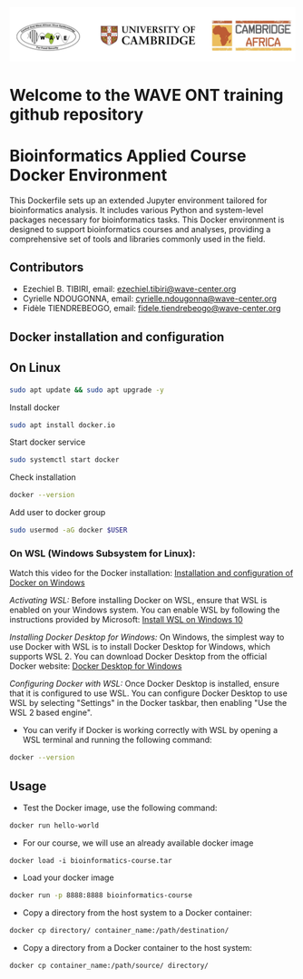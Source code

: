 ![](images/logo.png)

# Welcome to the WAVE ONT training github repository

# Bioinformatics Applied Course Docker Environment

This Dockerfile sets up an extended Jupyter environment tailored for bioinformatics analysis. It includes various Python and system-level packages necessary for bioinformatics tasks.
This Docker environment is designed to support bioinformatics courses and analyses, providing a comprehensive set of tools and libraries commonly used in the field.

## Contributors
* Ezechiel B. TIBIRI,
email: ezechiel.tibiri@wave-center.org
* Cyrielle NDOUGONNA,
email: cyrielle.ndougonna@wave-center.org
* Fidèle TIENDREBEOGO,
email: fidele.tiendrebeogo@wave-center.org

## Docker installation and configuration
## On Linux 

```bash
sudo apt update && sudo apt upgrade -y
```
Install docker

```bash
sudo apt install docker.io
```
Start docker service

```bash
sudo systemctl start docker
```
Check installation

```bash
docker --version
```
Add user to docker group
```bash
sudo usermod -aG docker $USER
```

### On WSL (Windows Subsystem for Linux):

Watch this video for the Docker installation: [Installation and configuration of Docker on Windows](https://www.youtube.com/watch?v=qApYnUYaDPA)

*Activating WSL:* Before installing Docker on WSL, ensure that WSL is enabled on your Windows system. You can enable WSL by following the instructions provided by Microsoft: [Install WSL on Windows 10](https://learn.microsoft.com/en-us/windows/wsl/install)

*Installing Docker Desktop for Windows:* On Windows, the simplest way to use Docker with WSL is to install Docker Desktop for Windows, which supports WSL 2. You can download Docker Desktop from the official Docker website: [Docker Desktop for Windows](https://docs.docker.com/desktop/install/windows-install/)

*Configuring Docker with WSL:* Once Docker Desktop is installed, ensure that it is configured to use WSL. You can configure Docker Desktop to use WSL by selecting "Settings" in the Docker taskbar, then enabling "Use the WSL 2 based engine".


* You can verify if Docker is working correctly with WSL by opening a WSL terminal and running the following command:

```bash
docker --version
```

## Usage
* Test the Docker image, use the following command:

```bash
docker run hello-world
```
* For our course, we will use an already available docker image
```
docker load -i bioinformatics-course.tar
```
* Load your docker image
```bash
docker run -p 8888:8888 bioinformatics-course
```

* Copy a directory from the host system to a Docker container:

```bash
docker cp directory/ container_name:/path/destination/
```

* Copy a directory from a Docker container to the host system:

```bash
docker cp container_name:/path/source/ directory/
```
